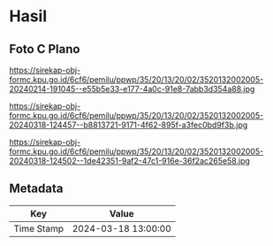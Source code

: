 # Hasil

## Foto C Plano

https://sirekap-obj-formc.kpu.go.id/6cf6/pemilu/ppwp/35/20/13/20/02/3520132002005-20240214-191045--e55b5e33-e177-4a0c-91e8-7abb3d354a88.jpg

https://sirekap-obj-formc.kpu.go.id/6cf6/pemilu/ppwp/35/20/13/20/02/3520132002005-20240318-124457--b8813721-9171-4f62-895f-a3fec0bd9f3b.jpg

https://sirekap-obj-formc.kpu.go.id/6cf6/pemilu/ppwp/35/20/13/20/02/3520132002005-20240318-124502--1de42351-9af2-47c1-916e-36f2ac265e58.jpg


## Metadata

| Key        | Value               |
| ---------- | ------------------- |
| Time Stamp | 2024-03-18 13:00:00 |



